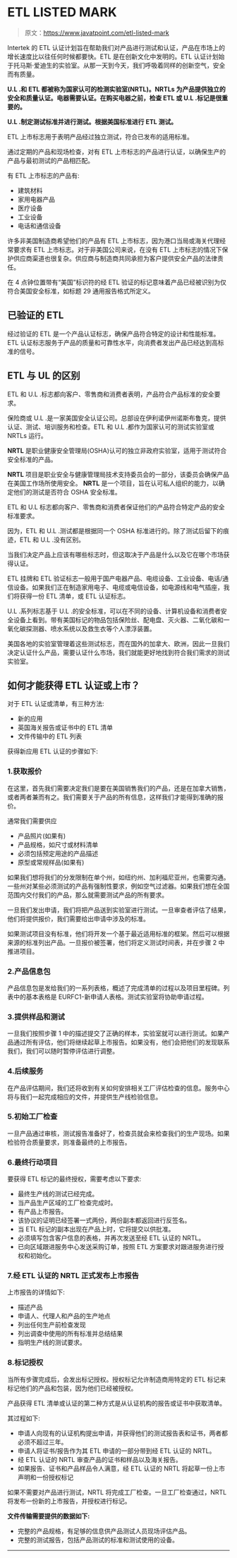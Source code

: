 # ETL LISTED MARK

> 原文：<https://www.javatpoint.com/etl-listed-mark>

Intertek 的 ETL 认证计划旨在帮助我们对产品进行测试和认证，产品在市场上的增长速度比以往任何时候都要快。ETL 是在创新文化中发明的。ETL 认证计划始于托马斯·爱迪生的实验室。从那一天到今天，我们呼吸着同样的创新空气，安全而有质量。

**U.L .和 ETL 都被称为国家认可的检测实验室(NRTL)。NRTLs 为产品提供独立的安全和质量认证。电器需要认证。在购买电器之前，检查 ETL 或 U.L .标记是很重要的。**

**U.L .制定测试标准并进行测试。根据美国标准进行 ETL 测试。**

ETL 上市标志用于表明产品经过独立测试，符合已发布的适用标准。

通过定期的产品和现场检查，对有 ETL 上市标志的产品进行认证，以确保生产的产品与最初测试的产品相匹配。

有 ETL 上市标志的产品有:

*   建筑材料
*   家用电器产品
*   医疗设备
*   工业设备
*   电话和通信设备

许多非美国制造商希望他们的产品有 ETL 上市标志，因为港口当局或海关代理经常要求有 ETL 上市标志。对于非美国公司来说，在没有 ETL 上市标志的情况下保护供应商渠道也很复杂。供应商与制造商共同承担为客户提供安全产品的法律责任。

在 4 点钟位置带有“美国”标识符的经 ETL 验证的标记意味着产品已经被识别为仅符合美国安全标准，如标题 29 通用报告格式所定义。

## 已验证的 ETL

经过验证的 ETL 是一个产品认证标志，确保产品符合特定的设计和性能标准。ETL 认证标志服务于产品的质量和可靠性水平，向消费者发出产品已经达到高标准的信号。

## ETL 与 UL 的区别

ETL 和 U.L .标志都向客户、零售商和消费者表明，产品符合产品标准的安全要求。

保险商或 U.L .是一家美国安全认证公司。总部设在伊利诺伊州诺斯布鲁克，提供认证、测试、培训服务和检查。ETL 和 U.L .都作为国家认可的测试实验室或 NRTLs 运行。

**NRTL** 是职业健康安全管理局(OSHA)认可的独立非政府实验室，适用于测试符合安全标准的产品。

**NRTL** 项目是职业安全与健康管理局技术支持委员会的一部分，该委员会确保产品在美国工作场所使用安全。 **NRTL** 是一个项目，旨在认可私人组织的能力，以确定他们的测试是否符合 OSHA 安全标准。

ETL 和 U.L 标志都向客户、零售商和消费者保证他们的产品符合特定产品的安全标准要求。

因为，ETL 和 U.L .测试都是根据同一个 OSHA 标准进行的。除了测试后留下的痕迹，ETL 和 U.L .没有区别。

当我们决定产品上应该有哪些标志时，但这取决于产品是什么以及它在哪个市场获得认证。

ETL 挂牌和 ETL 验证标志一般用于国产电器产品、电缆设备、工业设备、电话/通信设备。如果我们正在制造家用电子、电缆或电信设备，如电源线和电气插座，我们将获得一份 ETL 清单，或 ETL 认证标志。

U.L .系列标志基于 U.L .的安全标准，可以在不同的设备、计算机设备和消费者安全设备上看到。带有美国标记的物品包括保险丝、配电盘、灭火器、二氧化碳和一氧化碳探测器、喷水系统以及救生衣等个人漂浮装置。

美国各地的实验室管理着这些测试标志，而在国外的加拿大、欧洲，因此一旦我们决定认证什么产品，需要认证什么市场，我们就能更好地找到符合我们需求的测试实验室。

## 如何才能获得 ETL 认证或上市？

对于 ETL 认证或清单，有三种方法:

*   新的应用
*   英国海关报告或证书中的 ETL 清单
*   文件传输中的 ETL 列表

获得新应用 ETL 认证的步骤如下:

### 1.获取报价

在这里，首先我们需要决定我们是要在美国销售我们的产品，还是在加拿大销售，或者两者兼而有之。我们需要关于产品的所有信息，这样我们才能得到准确的报价。

通常我们需要供应

*   产品照片(如果有)
*   产品规格，如尺寸或材料清单
*   必须包括预定用途的产品描述
*   原型或常规样品(如果有)

如果我们想将我们的分发限制在单个州，如纽约州、加利福尼亚州，也需要沟通。一些州对某些必须测试的产品有强制性要求，例如空气过滤器。如果我们想在全国范围内交付我们的产品，那么就需要测试产品的所有要求。

一旦我们发出申请，我们将把产品送到实验室进行测试。一旦审查者评估了结果，他们将提供报价，我们需要给出申请中涉及的标准。

如果测试项目没有标准，他们将开发一个基于最近适用标准的框架。然后可以根据来源的标准列出产品。一旦报价被签署，他们将定义测试时间表，并在步骤 2 中推进项目。

### 2.产品信息包

产品信息包是发给我们的一系列表格，概述了完成清单的过程以及项目里程碑。列表中的基本表格是 EURFC1-新申请人表格。测试实验室将协助申请过程。

### 3.提供样品和测试

一旦我们按照步骤 1 中的描述提交了正确的样本，实验室就可以进行测试。如果产品通过所有评估，他们将继续起草上市报告。如果没有，他们会把他们的发现联系我们，我们可以随时暂停评估进行调整。

### 4.后续服务

在产品评估期间，我们还将收到有关如何安排相关工厂评估检查的信息。服务中心将与我们一起完成相应的文件，并提供生产线检验信息。

### 5.初始工厂检查

一旦产品通过审核，测试报告准备好了，检查员就会来检查我们的生产现场。如果检验符合质量要求，则准备最终的上市报告。

### 6.最终行动项目

要获得 ETL 标记的最终授权，需要考虑以下要求:

*   最终生产线的测试已经完成。
*   当产品生产区域的工厂检查完成时。
*   有产品上市报告。
*   该协议的证明已经签署一式两份，两份副本都返回进行反签名。
*   当 ETL 标记的副本出现在产品上时，它将提交以供批准。
*   必须填写包含客户信息的表格，并再次发送至经 ETL 认证的 NRTL。
*   已向区域跟进服务中心发送采购订单，按照 ETL 方案要求对跟进服务进行授权和初始化。

### 7.经 ETL 认证的 NRTL 正式发布上市报告

上市报告的详情如下:

*   描述产品
*   申请人、代理人和产品的生产地点
*   列出任何生产前检查发现
*   列出调查中使用的所有标准并总结结果
*   指明生产线的测试要求。

### 8.标记授权

当所有步骤完成后，会发出标记授权。授权标记允许制造商用特定的 ETL 标记来标记他们的产品和包装，因为他们已经被授权。

产品获得 ETL 清单或认证的第二种方式是从认证机构的报告或证书中获取清单。

其过程如下:

*   申请人向现有的认证机构提出申请，并获得他们的测试报告表和证书，两者都必须不超过三年。
*   申请人将证书/报告作为其 ETL 申请的一部分带到经 ETL 认证的 NRTL。
*   经 ETL 认证的 NRTL 审查产品的证书和样品以及海关报告。
*   如果报告、证书和产品样品令人满意，经 ETL 认证的 NRTL 将起草一份上市声明和一份授权标记

如果不需要对产品进行测试，NRTL 将完成工厂检查。一旦工厂检查通过，NRTL 将发布一份新的上市报告，并授权进行标记。

**文件传输需要提供的数据如下:**

*   完整的产品规格，有足够的信息供产品测试人员现场评估产品。
*   完整的测试报告，包括产品测试的标准和测试使用的设备。

* * *